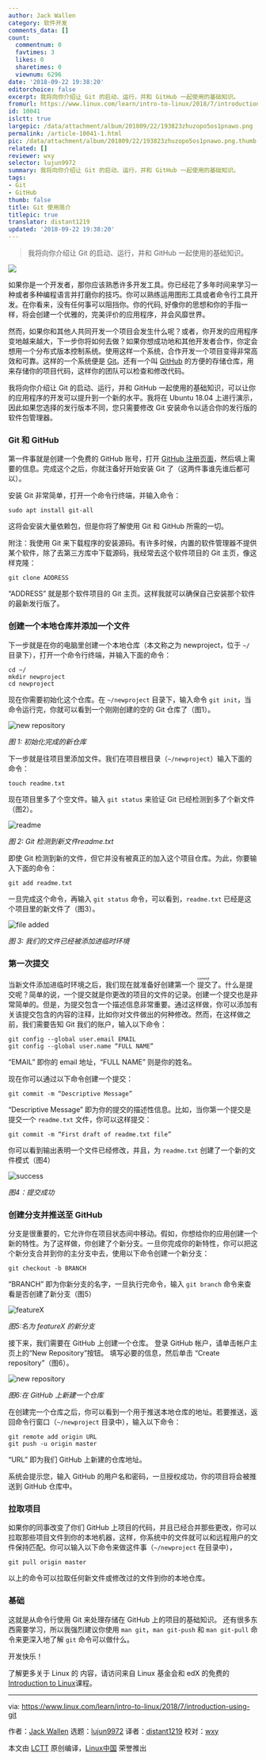 ```yaml
---
author: Jack Wallen
category: 软件开发
comments_data: []
count:
  commentnum: 0
  favtimes: 3
  likes: 0
  sharetimes: 0
  viewnum: 6296
date: '2018-09-22 19:38:20'
editorchoice: false
excerpt: 我将向你介绍让 Git 的启动、运行，并和 GitHub 一起使用的基础知识。
fromurl: https://www.linux.com/learn/intro-to-linux/2018/7/introduction-using-git
id: 10041
islctt: true
largepic: /data/attachment/album/201809/22/193823zhuzopo5os1pnawo.png
permalink: /article-10041-1.html
pic: /data/attachment/album/201809/22/193823zhuzopo5os1pnawo.png.thumb.jpg
related: []
reviewer: wxy
selector: lujun9972
summary: 我将向你介绍让 Git 的启动、运行，并和 GitHub 一起使用的基础知识。
tags:
- Git
- GitHub
thumb: false
title: Git 使用简介
titlepic: true
translator: distant1219
updated: '2018-09-22 19:38:20'
---
```



> 
> 我将向你介绍让 Git 的启动、运行，并和 GitHub 一起使用的基础知识。
> 
> 
> 


![](/data/attachment/album/201809/22/193823zhuzopo5os1pnawo.png)


如果你是一个开发者，那你应该熟悉许多开发工具。你已经花了多年时间来学习一种或者多种编程语言并打磨你的技巧。你可以熟练运用图形工具或者命令行工具开发。在你看来，没有任何事可以阻挡你。你的代码, 好像你的思想和你的手指一样，将会创建一个优雅的，完美评价的应用程序，并会风靡世界。


然而，如果你和其他人共同开发一个项目会发生什么呢？或者，你开发的应用程序变地越来越大，下一步你将如何去做？如果你想成功地和其他开发者合作，你定会想用一个分布式版本控制系统。使用这样一个系统，合作开发一个项目变得非常高效和可靠。这样的一个系统便是 [Git](https://git-scm.com/)。还有一个叫 [GitHub](https://github.com/) 的方便的存储仓库，用来存储你的项目代码，这样你的团队可以检查和修改代码。


我将向你介绍让 Git 的启动、运行，并和 GitHub 一起使用的基础知识，可以让你的应用程序的开发可以提升到一个新的水平。我将在 Ubuntu 18.04 上进行演示，因此如果您选择的发行版本不同，您只需要修改 Git 安装命令以适合你的发行版的软件包管理器。


### Git 和 GitHub


第一件事就是创建一个免费的 GitHub 账号，打开 [GitHub 注册页面](https://github.com/join?source=header-home)，然后填上需要的信息。完成这个之后，你就注备好开始安装 Git 了（这两件事谁先谁后都可以）。


安装 Git 非常简单，打开一个命令行终端，并输入命令：



```
sudo apt install git-all
```

这将会安装大量依赖包，但是你将了解使用 Git 和 GitHub 所需的一切。


附注：我使用 Git 来下载程序的安装源码。有许多时候，内置的软件管理器不提供某个软件，除了去第三方库中下载源码，我经常去这个软件项目的 Git 主页，像这样克隆：



```
git clone ADDRESS
```

“ADDRESS” 就是那个软件项目的 Git 主页。这样我就可以确保自己安装那个软件的最新发行版了。


### 创建一个本地仓库并添加一个文件


下一步就是在你的电脑里创建一个本地仓库（本文称之为 newproject，位于 `~/` 目录下），打开一个命令行终端，并输入下面的命令：



```
cd ~/
mkdir newproject
cd newproject
```

现在你需要初始化这个仓库。在 `~/newproject` 目录下，输入命令 `git init`，当命令运行完，你就可以看到一个刚刚创建的空的 Git 仓库了（图1）。


![new repository](/data/attachment/album/201809/22/193823ojunxnzonzbypoib.jpg "new repository")


*图 1: 初始化完成的新仓库*


下一步就是往项目里添加文件。我们在项目根目录（`~/newproject`）输入下面的命令：



```
touch readme.txt
```

现在项目里多了个空文件。输入 `git status` 来验证 Git 已经检测到多了个新文件（图2）。


![readme](/data/attachment/album/201809/22/193824d3kkm1mm1927z31a.jpg "readme")


*图 2: Git 检测到新文件readme.txt*


即使 Git 检测到新的文件，但它并没有被真正的加入这个项目仓库。为此，你要输入下面的命令：



```
git add readme.txt
```

一旦完成这个命令，再输入 `git status` 命令，可以看到，`readme.txt` 已经是这个项目里的新文件了（图3）。


![file added](/data/attachment/album/201809/22/193824orvbbgg9f9fr8xry.jpg "file added")


*图 3: 我们的文件已经被添加进临时环境*


### 第一次提交


当新文件添加进临时环境之后，我们现在就准备好创建第一个<ruby> 提交 <rt>  commit </rt></ruby>了。什么是提交呢？简单的说，一个提交就是你更改的项目的文件的记录。创建一个提交也是非常简单的。但是，为提交包含一个描述信息非常重要。通过这样做，你可以添加有关该提交包含的内容的注释，比如你对文件做出的何种修改。然而，在这样做之前，我们需要告知 Git 我们的账户，输入以下命令：



```
git config --global user.email EMAIL
git config --global user.name “FULL NAME”
```

“EMAIL” 即你的 email 地址，“FULL NAME” 则是你的姓名。


现在你可以通过以下命令创建一个提交：



```
git commit -m “Descriptive Message”
```

“Descriptive Message” 即为你的提交的描述性信息。比如，当你第一个提交是提交一个 `readme.txt` 文件，你可以这样提交：



```
git commit -m “First draft of readme.txt file”
```

你可以看到输出表明一个文件已经修改，并且，为 `readme.txt` 创建了一个新的文件模式（图4）


![success](/data/attachment/album/201809/22/193825k11l4q2kgok2tgqz.jpg "success")


*图4：提交成功*


### 创建分支并推送至 GitHub


分支是很重要的，它允许你在项目状态间中移动。假如，你想给你的应用创建一个新的特性。为了这样做，你创建了个新分支。一旦你完成你的新特性，你可以把这个新分支合并到你的主分支中去，使用以下命令创建一个新分支：



```
git checkout -b BRANCH
```

“BRANCH” 即为你新分支的名字，一旦执行完命令，输入 `git branch` 命令来查看是否创建了新分支（图5）


![featureX](/data/attachment/album/201809/22/193825d271bqiiji4eqg74.jpg "featureX")


*图5:名为 featureX 的新分支*


接下来，我们需要在 GitHub 上创建一个仓库。 登录 GitHub 帐户，请单击帐户主页上的“New Repository”按钮。 填写必要的信息，然后单击 “Create repository”（图6）。


![new repository](/data/attachment/album/201809/22/193826jz32dpff3yz2n226.jpg "new repository")


*图6:在 GitHub 上新建一个仓库*


在创建完一个仓库之后，你可以看到一个用于推送本地仓库的地址。若要推送，返回命令行窗口（`~/newproject` 目录中），输入以下命令：



```
git remote add origin URL
git push -u origin master
```

“URL” 即为我们 GitHub 上新建的仓库地址。


系统会提示您，输入 GitHub 的用户名和密码，一旦授权成功，你的项目将会被推送到 GitHub 仓库中。


### 拉取项目


如果你的同事改变了你们 GitHub 上项目的代码，并且已经合并那些更改，你可以拉取那些项目文件到你的本地机器，这样，你系统中的文件就可以和远程用户的文件保持匹配。你可以输入以下命令来做这件事（`~/newproject` 在目录中），



```
git pull origin master
```

以上的命令可以拉取任何新文件或修改过的文件到你的本地仓库。


### 基础


这就是从命令行使用 Git 来处理存储在 GitHub 上的项目的基础知识。 还有很多东西需要学习，所以我强烈建议你使用 `man git`，`man git-push` 和 `man git-pull` 命令来更深入地了解 `git` 命令可以做什么。


开发快乐！


了解更多关于 Linux 的 内容，请访问来自 Linux 基金会和 edX 的免费的 [Introduction to Linux](https://training.linuxfoundation.org/linux-courses/system-administration-training/introduction-to-linux)课程。




---


via: <https://www.linux.com/learn/intro-to-linux/2018/7/introduction-using-git>


作者：[Jack Wallen](https://www.linux.com/users/jlwallen) 选题：[lujun9972](https://github.com/lujun9972) 译者：[distant1219](https://github.com/distant1219) 校对：[wxy](https://github.com/wxy)


本文由 [LCTT](https://github.com/LCTT/TranslateProject) 原创编译，[Linux中国](https://linux.cn/) 荣誉推出
